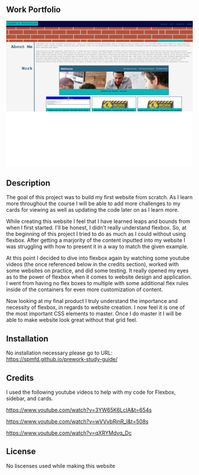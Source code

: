 ## Work Portfolio 

![image](https://github.com/spmfd/Portfolio-of-work/blob/main/assets/images/portfolio_website.png?raw=true)

## Description

The goal of this project was to build my first website from scratch. As I learn more throughout the course I will be able to add more challenges to my cards for viewing as well as updating the code later on as I learn more.

While creating this website I feel that I have learned leaps and bounds from when I first started. I'll be honest, I didn't really understand flexbox. So, at the beginning of this project I tried to do as much as I could without using flexbox. After getting a marjority of the content inputted into my website I was struggling with how to present it in a way to match the given example. 

At this point I decided to dive into flexbox again by watching some youtube videos (the once referenced below in the credits section), worked with some websites on practice, and did some testing. It really opened my eyes as to the power of flexbox when it comes to website design and application. I went from having no flex boxes to multiple with some additional flex rules inside of the containers for even more customization of content.

Now looking at my final product I truly understand the importance and necessity of flexbox, in regards to website creation. I now feel it is one of the most important CSS elements to master. Once I do master it I will be able to make website look great without that grid feel. 

## Installation

No installation necessary please go to URL: https://spmfd.github.io/prework-study-guide/

## Credits

I used the following youtube videos to help with my code for Flexbox, sidebar, and cards.

https://www.youtube.com/watch?v=3YW65K6LcIA&t=654s

https://www.youtube.com/watch?v=wVVvbRjnR_I&t=508s

https://www.youtube.com/watch?v=qXRYMdvq_Dc

## License

No liscenses used while making this website

